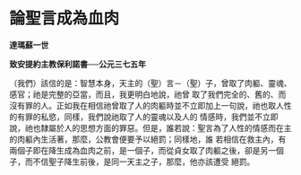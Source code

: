 # 論聖言成為血肉


**達瑪蘇一世**

**致安提約主教保利諾書──公元三七五年**





（我們）該信的是：智慧本身，天主的（聖）言－（聖）子，曾取了肉軀、靈魂、感官；祂是完整的亞當，而且，我更明白地說，祂曾
取了我們完全的、舊的、而沒有罪的人。正如我在相信祂曾取了人的肉軀時並不立即加上一句說，祂也取人性的有罪的私慾，同樣，我們說祂取了人的靈魂以及人的
情感時，我們並不立即說，祂也隸屬於人的思想方面的罪惡。但是，誰若說：聖言為了人性的情感而在主的肉軀內生活著，那麼，公教會便要予以絕罰；同樣地，誰
若相信在救主內，有兩個子即在降生成為血肉之前，是一個子，而從貞女取了肉軀之後，卻是另一個子，而不信聖子降生前後，是同一天主之子，那麼，他亦該遭受
絕罰。

